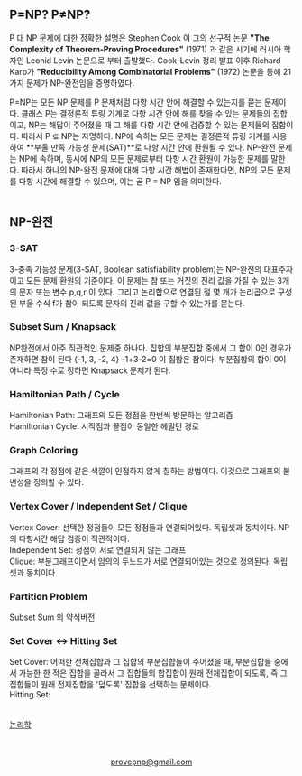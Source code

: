 ## P=NP? P≠NP?
P 대 NP 문제에 대한 정확한 설명은 Stephen Cook 이 그의 선구적 논문 **"The Complexity of Theorem‑Proving Procedures"** (1971) 과 같은 시기에 러시아 학자인 Leonid Levin 논문으로 부터 출발했다. Cook-Levin 정리 발표 이후 Richard Karp가 **"Reducibility Among Combinatorial Problems"** (1972) 논문을 통해 21가지 문제가 NP-완전임을 증명하였다.

P=NP는 모든 NP 문제를 P 문제처럼 다항 시간 안에 해결할 수 있는지를 묻는 문제이다. 클래스 P는 결정론적 튜링 기계로 다항 시간 안에 해를 찾을 수 있는 문제들의 집합이고, NP는 해답이 주어졌을 때 그 해를 다항 시간 안에 검증할 수 있는 문제들의 집합이다. 따라서 P ⊆ NP는 자명하다. NP에 속하는 모든 문제는 결정론적 튜링 기계를 사용하여 **부울 만족 가능성 문제(SAT)**로 다항 시간 안에 환원될 수 있다. NP-완전 문제는 NP에 속하며, 동시에 NP의 모든 문제로부터 다항 시간 환원이 가능한 문제를 말한다. 따라서 하나의 NP-완전 문제에 대해 다항 시간 해법이 존재한다면, NP의 모든 문제를 다항 시간에 해결할 수 있으며, 이는 곧 P = NP 임을 의미한다.
<br>
<br>
## NP-완전
### 3-SAT
3-충족 가능성 문제(3-SAT, Boolean satisfiability problem)는 NP-완전의 대표주자이고 모든 문제 환원의 기준이다. 이 문제는 참 또는 거짓의 진리 값을 가질 수 있는 3개의 문자 또는 변수 p,q,r 이 있다. 그리고 논리합으로 연결된 절 몇 개가 논리곱으로 구성된 부울 수식 f가 참이 되도록 문자의 진리 값을 구할 수 있는가를 묻는다.
### Subset Sum / Knapsack
NP완전에서 아주 직관적인 문제중 하나다. 집합의 부분집합 중에서 그 합이 0인 경우가 존재하면 참이 된다 {-1, 3, -2, 4} -1+3-2=0 이 집합은 참이다. 부분집합의 합이 0이 아니라 특정 수로 정하면 Knapsack 문제가 된다.
### Hamiltonian Path / Cycle
Hamiltonian Path: 그래프의 모든 정점을 한번씩 방문하는 알고리즘
<br>
Hamiltonian Cycle: 시작점과 끝점이 동일한 헤밀턴 경로
<br>
### Graph Coloring
그래프의 각 정점에 같은 색깔이 인접하지 않게 칠하는 방법이다. 이것으로 그래프의 불변성을 정의할 수 있다.
### Vertex Cover / Independent Set / Clique
Vertex Cover: 선택한 정점들이 모든 정점들과 연결되어있다. 독립셋과 동치이다. NP의 다항시간 해답 검증이 직관적이다.
<br>
Independent Set: 정점이 서로 연결되지 않는 그래프
<br>
Clique: 부분그래프이면서 임의의 두노드가 서로 연결되어있는 것으로 정의된다. 독립셋과 동치이다.
<br>
### Partition Problem
Subset Sum 의 약식버전

### Set Cover ↔ Hitting Set
Set Cover: 어떠한 전체집합과 그 집합의 부분집합들이 주어졌을 때, 부분집합들 중에서 가능한 한 적은 집합을 골라서 그 집합들의 합집합이 원래 전체집합이 되도록, 즉 그 집합들이 원래 전제집합을 '덮도록' 집합을 선택하는 문제이다.
<br>
Hitting Set: 
<br>
<br>
<br>
<a href="http://pvsnpkr.github.io/LOGIC" target="_blank">논리학</a>
<br>
<br>
<br>
<p align="center"><a href="mailto:provepnp@gmail.com">provepnp@gmail.com</a></p>
